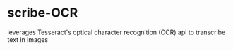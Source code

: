# scribe-OCR
leverages Tesseract's optical character recognition (OCR) api to transcribe text in images
